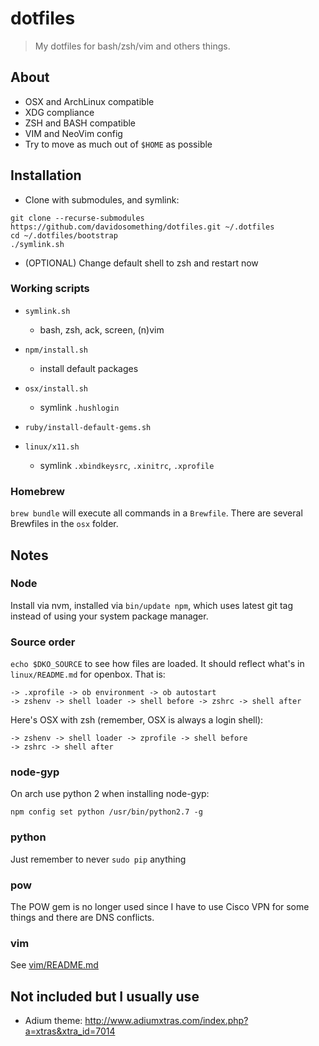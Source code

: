 # dotfiles

> My dotfiles for bash/zsh/vim and others things.

## About

- OSX and ArchLinux compatible
- XDG compliance
- ZSH and BASH compatible
- VIM and NeoVim config
- Try to move as much out of `$HOME` as possible

## Installation

- Clone with submodules, and symlink:

```shell
git clone --recurse-submodules https://github.com/davidosomething/dotfiles.git ~/.dotfiles
cd ~/.dotfiles/bootstrap
./symlink.sh
```

- (OPTIONAL) Change default shell to zsh and restart now

### Working scripts

- `symlink.sh`
  - bash, zsh, ack, screen, (n)vim

- `npm/install.sh`
  - install default packages

- `osx/install.sh`
  - symlink `.hushlogin`

- `ruby/install-default-gems.sh`

- `linux/x11.sh`
  - symlink `.xbindkeysrc`, `.xinitrc`, `.xprofile`

### Homebrew

`brew bundle` will execute all commands in a `Brewfile`. There are several
Brewfiles in the `osx` folder.

## Notes

### Node

Install via nvm, installed via `bin/update npm`, which uses latest git tag
instead of using your system package manager.

### Source order

`echo $DKO_SOURCE` to see how files are loaded. It should reflect what's in
`linux/README.md` for openbox. That is:

    -> .xprofile -> ob environment -> ob autostart
    -> zshenv -> shell loader -> shell before -> zshrc -> shell after

Here's OSX with zsh (remember, OSX is always a login shell):

    -> zshenv -> shell loader -> zprofile -> shell before
    -> zshrc -> shell after

### node-gyp

On arch use python 2 when installing node-gyp:

```shell
npm config set python /usr/bin/python2.7 -g
```

### python

Just remember to never `sudo pip` anything

### pow

The POW gem is no longer used since I have to use Cisco VPN for some things and
there are DNS conflicts.

### vim

See [vim/README.md](https://github.com/davidosomething/dotfiles/blob/master/vim/README.md)

## Not included but I usually use

- Adium theme: http://www.adiumxtras.com/index.php?a=xtras&xtra_id=7014

